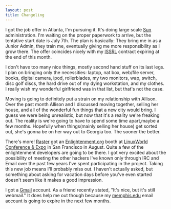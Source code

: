 ```yaml
--- 
layout: post
title: Changeling
---
```

<p>
I got the job offer in Atlanta, I'm pursuing it.
It's doing large scale <a href="http://www.sun.com/">Sun</a>
administration. I'm waiting on the proper paperwork to arrive, but the tentative start date is July 7th.  The plan is basically: They bring me in as a Junior Admin, they train me, eventually giving me more responsibility as I grow there.  The offer coincides nicely with my <a href="http://issrl.cs.memphis.edu">ISSRL</a> contract expiring at the end of this month.
</p>  
<p>
I don't have too many nice things, mostly second hand stuff on its last legs.  I plan on bringing only the necessities: laptop, nat box, web/file server, books, digital camera, ipod, rollerblades, my two monitors, wap, switch, disc golf discs, the hard drive out of my dying workstation, and my
clothes.  I really wish my wonderful girlfriend was in that list, but that's not the case.
</p>
<p>
Moving is going to definitely put a strain on my relationship with Allison.  Over the past month Allison and I discussed moving together, selling her house, and all of the wonderful fun things that a new city would bring.  I guess we were being unrealistic, but now that it's a reality we're freaking out.  The reality is we're going to have to spend some time apart,maybe a few months.  Hopefully when things(mainly selling her house) get sorted out, she's gonna be on her way out to Georgia too.  The sooner the better.
</p>
<p>
There's more!  <a href="http://www.rasterman.com">Raster</a> got an <a href="http://www.enlightenment.org">Enlightenment.org</a> booth at <a 
href="http://www.linuxworldexpo.com">LinuxWorld Conference & Expo</a> in San Francisco in August.  Quite a few of the enlightenment developers are going to be there.  I got very excited about the possibility of meeting the other hackers I've known only through IRC and Email over the past few years I've spent participating in the project.  Taking this new job means I'll probably miss out.  I haven't actually asked, but something about asking for vacation days before you've even started doesn't seem like it makes a good
impression.
</p>
<p>
I got a <a href="http://gmail.google.com/">Gmail</a> account.  As a friend  recently stated, "It's nice, but it's still webmail."  It does help me out though because my <a href="http://www.memphis.edu">memphis.edu</a> email
account is going to expire in the next few months.
</p>

